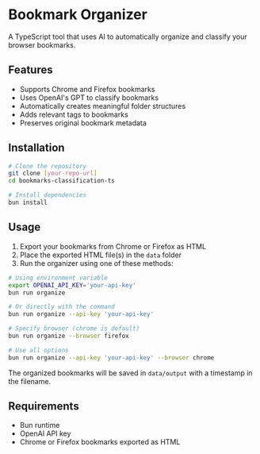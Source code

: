 # Bookmark Organizer

A TypeScript tool that uses AI to automatically organize and classify your browser bookmarks.

## Features

- Supports Chrome and Firefox bookmarks
- Uses OpenAI's GPT to classify bookmarks
- Automatically creates meaningful folder structures
- Adds relevant tags to bookmarks
- Preserves original bookmark metadata

## Installation

```bash
# Clone the repository
git clone [your-repo-url]
cd bookmarks-classification-ts

# Install dependencies
bun install
```

## Usage

1. Export your bookmarks from Chrome or Firefox as HTML
2. Place the exported HTML file(s) in the `data` folder
3. Run the organizer using one of these methods:

```bash
# Using environment variable
export OPENAI_API_KEY='your-api-key'
bun run organize

# Or directly with the command
bun run organize --api-key 'your-api-key'

# Specify browser (chrome is default)
bun run organize --browser firefox

# Use all options
bun run organize --api-key 'your-api-key' --browser chrome
```

The organized bookmarks will be saved in `data/output` with a timestamp in the filename.

## Requirements

- Bun runtime
- OpenAI API key
- Chrome or Firefox bookmarks exported as HTML
